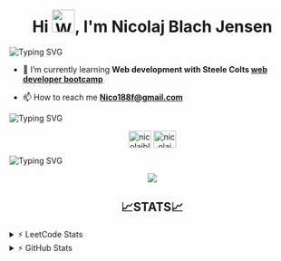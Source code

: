 <h1 align="center">Hi <img src="https://raw.githubusercontent.com/Tarikul-Islam-Anik/Animated-Fluent-Emojis/master/Emojis/Hand%20gestures/Waving%20Hand.png" alt="Waving Hand" width="40" height="40" />, I'm Nicolaj Blach Jensen</h1>
<img src="https://readme-typing-svg.demolab.com?font=IBM+Plex+Mono&weight=900&size=45&pause=1000&color=FFFFFF&background=FFFFFF00&center=true&vCenter=true&random=true&width=1100&height=91&lines=Im+a+passionate+Software+Engineer;studying+at+Aalborg+University+in+Denmark!" alt="Typing SVG" />

- 🌱 I’m currently learning **Web development with Steele Colts [web developer bootcamp](https://www.udemy.com/course/the-web-developer-bootcamp/)**

- 📫 How to reach me **Nico188f@gmail.com**

<img src="https://readme-typing-svg.demolab.com?font=IBM+Plex+Mono&weight=600&size=30&pause=1000&color=FFFFFF&background=FFFFFF00&repeat=false&random=true&width=435&lines=Socials%3A" alt="Typing SVG" />

<p align="center">
<a href="https://twitter.com/nicolajblach" target="blank"><img align="center" src="https://raw.githubusercontent.com/rahuldkjain/github-profile-readme-generator/master/src/images/icons/Social/twitter.svg" alt="nicolajblach" height="30" width="40" /></a>
<a href="https://www.linkedin.com/in/nicolaj-blach-jensen-519b30256" target="blank"><img align="center" src="https://raw.githubusercontent.com/rahuldkjain/github-profile-readme-generator/master/src/images/icons/Social/linked-in-alt.svg" alt="nicolaj blach jensen" height="30" width="40" /></a>
</p>

<img src="https://readme-typing-svg.demolab.com?font=IBM+Plex+Mono&weight=600&size=30&pause=1000&color=FFFFFF&background=FFFFFF00&repeat=false&random=true&width=435&lines=Skills%3A" alt="Typing SVG" />

<p align="center">
    <img src="https://skillicons.dev/icons?i=js,html,css,c,cs,nodejs,express,bash,bootstrap,mongodb,git,github,postman,unity,vscode,xd,illustrator,autocad,latex&perline=5" />
</p>


<h2 align="center">📈STATS📈</h2>
<details><summary>⚡ LeetCode Stats</summary>

![LeetCode Stats](https://leetcard.jacoblin.cool/nico188f?theme=nord&font=IBM%20Plex%20Mono)

</details>

<details><summary>⚡ GitHub Stats</summary>

![Anurag's GitHub stats-Dark](https://github-readme-stats.vercel.app/api?username=nico188f&show_icons=true&theme=dark)
<picture>
  <img alt="github-snake" src="github-snake-dark.svg" />
</picture>

</details>
